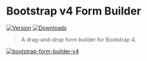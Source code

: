 <!-- Please do not edit this file. Edit the `blah` field in the `package.json` instead. If in doubt, open an issue. -->

# Bootstrap v4 Form Builder

[![Version](https://img.shields.io/npm/v/bootstrap-form-builder-v4.svg)](https://www.npmjs.com/package/bootstrap-form-builder-v4) [![Downloads](https://img.shields.io/npm/dt/bootstrap-form-builder-v4.svg)](https://www.npmjs.com/package/bootstrap-form-builder-v4)

> A drag-and-drop form builder for Bootstrap 4.

[![bootstrap-form-builder-v4](https://i.imgur.com/cFqF7nY.png)](https://bloggify.github.io/bootstrap-form-builder)

